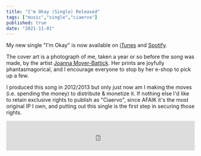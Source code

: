 ```yaml
---
title: "I'm Okay (Single) Released"
tags: ["music","single","ciaervo"]
published: true
date: "2021-11-01"
---
```


My new single "I'm Okay" is now available on [iTunes](https://music.apple.com/us/artist/1592784321) and [Spotify](https://open.spotify.com/album/30wB0mfWHwiLfcIVgszAJ6?si=lNNnH8vKR4KpSq_LMfS6VQ). 

The cover art is a photograph of me, taken a year or so before the song was made, by the artist [Joanna Moyer-Battick](https://www.jomoyerbattick.com/). Her prints are joyfully phantasmagorical, and I encourage everyone to stop by her e-shop to pick up a few. 

I produced this song in 2012/2013 but only just now am I making the moves (i.e. spending the money) to distribute & monetize it. If nothing else I'd like to retain exclusive rights to publish as "Ciaervo", since AFAIK it's the most original IP I own, and putting out this single is the first step in securing those rights. 


<iframe src="https://open.spotify.com/embed/album/30wB0mfWHwiLfcIVgszAJ6?theme=0" width="100%" height="80" frameBorder="0" allowfullscreen="" allow="autoplay; clipboard-write; encrypted-media; fullscreen; picture-in-picture"></iframe>
